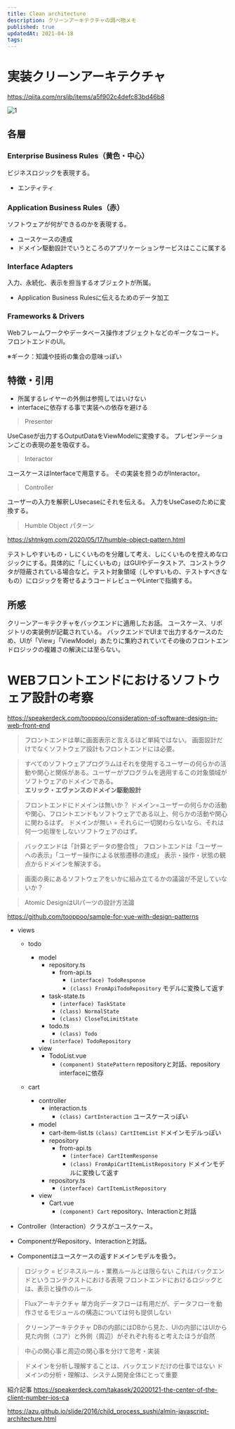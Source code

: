 ```yaml
---
title: Clean architecture
description: クリーンアーキテクチャの調べ物メモ
published: true
updatedAt: 2021-04-18
tags: 
---
```


# 実装クリーンアーキテクチャ

https://qiita.com/nrslib/items/a5f902c4defc83bd46b8

![1](https://user-images.githubusercontent.com/15980747/115139973-e3e23980-a06f-11eb-9dd1-da4db08b9eff.jpeg)

## 各層

### Enterprise Business Rules（黄色・中心）

ビジネスロジックを表現する。

- エンティティ

### Application Business Rules（赤）

ソフトウェアが何ができるのかを表現する。

- ユースケースの達成
- ドメイン駆動設計でいうところのアプリケーションサービスはここに属する

### Interface Adapters

入力、永続化、表示を担当するオブジェクトが所属。

- Application Business Rulesに伝えるためのデータ加工

### Frameworks & Drivers

Webフレームワークやデータベース操作オブジェクトなどのギークなコード。
フロントエンドのUI。

※ギーク：知識や技術の集合の意味っぽい

## 特徴・引用

- 所属するレイヤーの外側は参照してはいけない
- interfaceに依存する事で実装への依存を避ける

> Presenter

UseCaseが出力するOutputDataをViewModelに変換する。
プレゼンテーションごとの表現の差を吸収する。

> Interactor

ユースケースはInterfaceで用意する。
その実装を担うのがInteractor。

> Controller

ユーザーの入力を解釈しUsecaseにそれを伝える。
入力をUseCaseのために変換する。

> Humble Object パターン

https://shtnkgm.com/2020/05/17/humble-object-pattern.html

テストしやすいもの・しにくいものを分離して考え、しにくいものを控えめなロジックにする。具体的に「しにくいもの」はGUIやデータストア、コンストラクタが隠蔽されている場合など。テスト対象領域（しやすいもの、テストすべきなもの）にロジックを寄せるようコードレビューやLinterで指摘する。

## 所感

クリーンアーキテクチャをバックエンドに適用したお話。
ユースケース、リポジトリの実装例が記載されている。
バックエンドでUIまで出力するケースのため、UIが「View」「ViewModel」あたりに集約されていてその後のフロントエンドロジックの複雑さの解決には至らない。

# WEBフロントエンドにおけるソフトウェア設計の考察

https://speakerdeck.com/tooppoo/consideration-of-software-design-in-web-front-end

> フロントエンドは単に画面表示と言えるほど単純ではない。
> 画面設計だけでなくソフトウェア設計もフロントエンドには必要。

> すべてのソフトウェアプログラムはそれを使用するユーザーの何らかの活動や関心と関係がある。ユーザーがプログラムを適用するこの対象領域がソフトウェアのドメインである。  
> **エリック・エヴァンスのドメイン駆動設計**

> フロントエンドにドメインは無いか？
> ドメイン=ユーザーの何らかの活動や関心、フロントエンドもソフトウェアである以上、何らかの活動や関心に関わるはず。
> ドメインが無い = それらに一切関わらないなら、それは何一つ処理をしないソフトウェアのはず。

> バックエンドは「計算とデータの整合性」
> フロントエンドは「ユーザーへの表示」「ユーザー操作による状態遷移の達成」
> 表示・操作・状態の観点からドメインを解決する。

> 画面の奥にあるソフトウェアをいかに組み立てるかの議論が不足していないか？

> Atomic DesignはUIパーツの設計方法論

https://github.com/tooppoo/sample-for-vue-with-design-patterns

- views
  - todo
    - model
      - repository.ts
        - from-api.ts
          - `(interface) TodoResponse`
          - `(class) FromApiTodoRepository` モデルに変換して返す
      - task-state.ts
        - `(interface) TaskState` 
        - `(class) NormalState` 
        - `(class) CloseToLimitState`
      - todo.ts
        - `(class) Todo`
      - `(interface) TodoRepository`
    - view
      - TodoList.vue
        - `(component) StatePattern` repositoryと対話、repository interfaceに依存

  - cart
    - controller
      - interaction.ts
        - `(class) CartInteraction` ユースケースっぽい
    - model
      - cart-item-list.ts
        `(class) CartItemList` ドメインモデルっぽい
      - repository
        - from-api.ts
          - `(interface) CartItemResponse`
          - `(class) FromApiCartItemListRepository` ドメインモデルに変換して返す
      - repository.ts
        - `(interface) CartItemListRepository`
    - view
      - Cart.vue
        - `(component) Cart` repository、Interactionと対話

- Controller（Interaction）クラスがユースケース。
- ComponentがRepository、Interactionと対話。
- Componentはユースケースの返すドメインモデルを扱う。

> ロジック = ビジネスルール・業務ルールとは限らない
>   これはバックエンドというコンテクストにおける表現
> フロントエンドにおけるロジックとは、表示と操作のルール

> Fluxアーキテクチャ
> 単方向データフローは有用だが、データフローを動作させるモジュールの構造については何も提供しない

> クリーンアーキテクチャ
> DBの内部にはDBから見た、UIの内部にはUIから見た内側（コア）と外側（周辺）がそれぞれ有ると考えたほうが自然

> 中心の関心事と周辺の関心事を分けて思考・実装

> ドメインを分析し理解することは、バックエンドだけの仕事ではない
> ドメインの分析・理解は、システム開発全体にとって重要

紹介記事
https://speakerdeck.com/takasek/20200121-the-center-of-the-client-number-ios-ca

https://azu.github.io/slide/2016/child_process_sushi/almin-javascript-architecture.html

